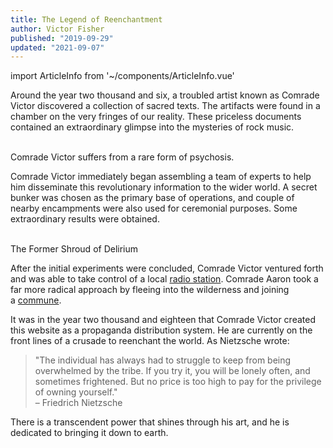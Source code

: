 ```yaml
---
title: The Legend of Reenchantment
author: Victor Fisher
published: "2019-09-29"
updated: "2021-09-07"
---
```


import ArticleInfo from '~/components/ArticleInfo.vue'

<ArticleInfo :articleData="$frontmatter" />

Around the year two thousand and six, a troubled artist known as Comrade Victor discovered a collection of sacred texts. The artifacts were found in a chamber on the very fringes of our reality. These priceless documents contained an extraordinary glimpse into the mysteries of rock music.

 <g-image src="~/assets/comrade-victor.jpg" alt="Comrade Victor" width="500" /><br />
 Comrade Victor suffers from a rare form of psychosis.

Comrade Victor immediately began assembling a team of experts to help him disseminate this revolutionary information to the wider world. A secret bunker was chosen as the primary base of operations, and couple of nearby encampments were also used for ceremonial purposes. Some extraordinary results were obtained.

 <g-image src="~/assets/shroud-backyard-show-black-and-white.jpg" alt="Shroud of Delirium Backyard Show" width="500" /><br />
 The Former Shroud of Delirium

After the initial experiments were concluded, Comrade Victor ventured forth and was able to take control of a local [radio station](https://wmxm.org/). Comrade Aaron took a far more radical approach by fleeing into the wilderness and joining a [commune](https://www.lamafoundation.org/).

It was in the year two thousand and eighteen that Comrade Victor created this website as a propaganda distribution system. He are currently on the front lines of a crusade to reenchant the world. As Nietzsche wrote:

> "The individual has always had to struggle to keep from being overwhelmed by the tribe. If you try it, you will be lonely often, and sometimes frightened. But no price is too high to pay for the privilege of owning yourself."  
> – Friedrich Nietzsche

There is a transcendent power that shines through his art, and he is dedicated to bringing it down to earth.
